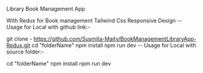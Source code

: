 Library Book Management App

With Redux for Book management
Tailwind Css
Responsive Design
-- Usage for Local with github link:-

git clone -  https://github.com/Susmita-Maity/BookManagementLibraryApp-Redux.git
cd "folderName"
npm install
npm run dev
-- Usage for Local with source folder:-

cd "folderName"
npm install
npm run dev
